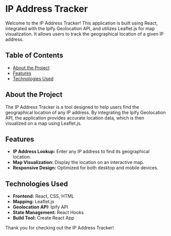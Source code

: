 
# IP Address Tracker

Welcome to the IP Address Tracker! This application is built using React, integrated with the Ipify Geolocation API, and utilizes Leaflet.js for map visualization. It allows users to track the geographical location of a given IP address.

## Table of Contents

- [About the Project](#about-the-project)
- [Features](#features)
- [Technologies Used](#technologies-used)



## About the Project

The IP Address Tracker is a tool designed to help users find the geographical location of any IP address. By integrating the Ipify Geolocation API, the application provides accurate location data, which is then visualized on a map using Leaflet.js.

## Features

- **IP Address Lookup:** Enter any IP address to find its geographical location.
- **Map Visualization:** Display the location on an interactive map.
- **Responsive Design:** Optimized for both desktop and mobile devices.

## Technologies Used

- **Frontend:** React, CSS, HTML
- **Mapping:** Leaflet.js
- **Geolocation API:** Ipify API
- **State Management:** React Hooks
- **Build Tool:** Create React App

Thank you for checking out the IP Address Tracker!

